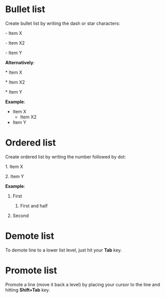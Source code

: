 # Bullet list

Create bullet list by writing the dash or star characters:

\- Item X

\- Item X2

\- Item Y

**Alternatively**:

\* Item X

\* Item X2

\* Item Y

**Example**:

- Item X
  - Item X2
- Item Y

# Ordered list

Create ordered list by writing the number followed by dot:

1\. Item X

2\. Item Y

**Example**:

1. First

   1. First and half

2. Second

# Demote list

To demote line to a lower list level, just hit your **Tab** key.

# Promote list

Promote a line (move it back a level) by placing your cursor to the line and hitting **Shift+Tab** key.
